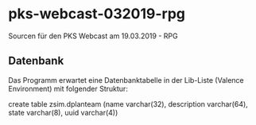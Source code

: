 # pks-webcast-032019-rpg
Sourcen für den PKS Webcast am 19.03.2019 - RPG

## Datenbank
Das Programm erwartet eine Datenbanktabelle in der Lib-Liste (Valence Environment) mit folgender Struktur:

  create table zsim.dplanteam (name varchar(32), description varchar(64), state varchar(8), uuid varchar(4))                               
                                                                      
